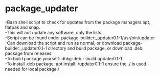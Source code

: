 # package_updater
-Bash shell script to check for updates from the package managers apt, flatpak and snap.\
-This will not update any software, only the lists.\
-Script can be found under package-builder:_updater0.1-1/usr/bin/updater\
-Can download the script and run as normal, or download package-builder:_updater0.1-1 directory and build package, or download .deb package from releases\
-To build package yourself: dbkg-deb --build updater0.1-1\
-To install .deb package: apt install ./updater0.1-1  ensure the ./ is used - needed for local package.\
